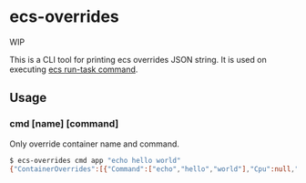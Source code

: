 # ecs-overrides

WIP

This is a CLI tool for printing ecs overrides JSON string.
It is used on executing [ecs run-task command](https://docs.aws.amazon.com/cli/latest/reference/ecs/run-task.html).

## Usage

### cmd [name] [command]

Only override container name and command.

```sh
$ ecs-overrides cmd app "echo hello world"
{"ContainerOverrides":[{"Command":["echo","hello","world"],"Cpu":null,"Environment":null,"Memory":null,"MemoryReservation":null,"Name":"app","ResourceRequirements":null}],"ExecutionRoleArn":null,"InferenceAcceleratorOverrides":null,"TaskRoleArn":null}%
```

